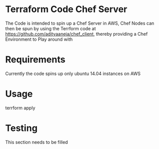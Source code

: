 # Terraform Code Chef Server

The Code is intended to spin up a Chef Server in AWS, Chef Nodes can then be spun by using the Terrform code at https://github.com/adityaaneja/chef_client, thereby providing a Chef Environment to Play around with


Requirements
============
Currently the code spins up only ubuntu 14.04 instances on AWS

Usage
=====

terrform apply 

Testing
=======

This section needs to be filled

